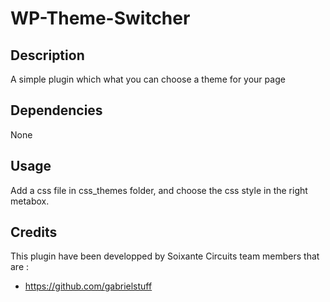 # WP-Theme-Switcher

## Description 

A simple plugin which what you can choose a theme for your page

## Dependencies

None

## Usage 

Add a css file in css\_themes folder, and choose the css style in the right metabox.

## Credits

This plugin have been developped by Soixante Circuits team members that are :

- https://github.com/gabrielstuff

